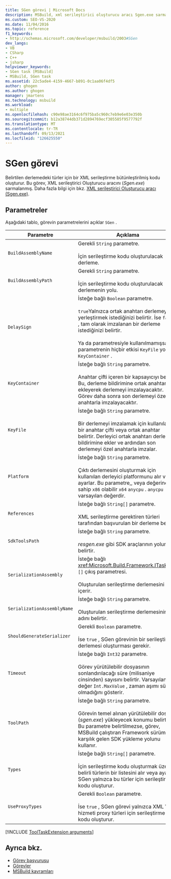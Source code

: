 ```yaml
---
title: SGen görevi | Microsoft Docs
description: MSBuild, xml serileştirici oluşturucu aracı Sgen.exe sarmalayarak türler için bir xml serileştirme derlemesi oluşturmak üzere sgen görevini nasıl kullandığını öğrenin.
ms.custom: SEO-VS-2020
ms.date: 11/04/2016
ms.topic: reference
f1_keywords:
- http://schemas.microsoft.com/developer/msbuild/2003#SGen
dev_langs:
- VB
- CSharp
- C++
- jsharp
helpviewer_keywords:
- SGen task [MSBuild]
- MSBuild, SGen task
ms.assetid: 22c5ade4-4159-4667-b891-0c1aa06f4df5
author: ghogen
ms.author: ghogen
manager: jmartens
ms.technology: msbuild
ms.workload:
- multiple
ms.openlocfilehash: c90e98ae3164c6f975ba5c960c7eb9e6e03e350b
ms.sourcegitcommit: b12a38744db371d2894769ecf305585f9577792f
ms.translationtype: MT
ms.contentlocale: tr-TR
ms.lasthandoff: 09/13/2021
ms.locfileid: "126625550"
---
```

# <a name="sgen-task"></a>SGen görevi

Belirtilen derlemedeki türler için bir XML serileştirme bütünleştirilmiş kodu oluşturur. Bu görev, XML serileştirici Oluşturucu aracını (*Sgen.exe*) sarmalanmış. Daha fazla bilgi için bkz. [XML serileştirici Oluşturucu aracı (Sgen.exe)](/dotnet/framework/serialization/xml-serializer-generator-tool-sgen-exe).

## <a name="parameters"></a>Parametreler

 Aşağıdaki tablo, görevin parametrelerini açıklar `SGen` .

| Parametre | Açıklama |
|-----------------------------| - |
| `BuildAssemblyName` | Gerekli `String` parametre.<br /><br /> İçin serileştirme kodu oluşturulacak derleme. |
| `BuildAssemblyPath` | Gerekli `String` parametre.<br /><br /> İçin serileştirme kodu oluşturulacak derlemenin yolu. |
| `DelaySign` | İsteğe bağlı `Boolean` parametre.<br /><br /> `true`Yalnızca ortak anahtarı derlemeye yerleştirmek istediğinizi belirtir. İse `false` , tam olarak imzalanan bir derleme istediğinizi belirtir.<br /><br /> Ya da parametresiyle kullanılmamışsa, bu parametrenin hiçbir etkisi `KeyFile` yoktur `KeyContainer` . |
| `KeyContainer` | İsteğe bağlı `String` parametre.<br /><br /> Anahtar çifti içeren bir kapsayıcıyı belirtir. Bu, derleme bildirimine ortak anahtar ekleyerek derlemeyi imzalayacaktır. Görev daha sonra son derlemeyi özel anahtarla imzalayacaktır. |
| `KeyFile` | İsteğe bağlı `String` parametre.<br /><br /> Bir derlemeyi imzalamak için kullanılacak bir anahtar çifti veya ortak anahtar belirtir. Derleyici ortak anahtarı derleme bildirimine ekler ve ardından son derlemeyi özel anahtarla imzalar. |
| `Platform` | İsteğe bağlı `String` parametre.<br /><br /> Çıktı derlemesini oluşturmak için kullanılan derleyici platformunu alır veya ayarlar. Bu parametre,, veya değerine sahip `x86` olabilir `x64` `anycpu` . `anycpu` varsayılan değerdir. |
| `References` | İsteğe bağlı `String[]` parametre.<br /><br /> XML serileştirme gerektiren türleri tarafından başvurulan bir derleme belirtir. |
| `SdkToolsPath` | İsteğe bağlı `String` parametre.<br /><br /> *resgen.exe* gibi SDK araçlarının yolunu belirtir. |
| `SerializationAssembly` | İsteğe bağlı <xref:Microsoft.Build.Framework.ITaskItem> `[]` çıkış parametresi.<br /><br /> Oluşturulan serileştirme derlemesini içerir. |
| `SerializationAssemblyName` | İsteğe bağlı `String` parametre.<br /><br /> Oluşturulan serileştirme derlemesinin adını belirtir. |
| `ShouldGenerateSerializer` | Gerekli `Boolean` parametre.<br /><br /> İse `true` , SGen görevinin bir serileştirme derlemesi oluşturması gerekir. |
| `Timeout` | İsteğe bağlı `Int32` parametre.<br /><br /> Görev yürütülebilir dosyasının sonlandırılacağı süre (milisaniye cinsinden) sayısını belirtir. Varsayılan değer `Int.MaxValue` , zaman aşımı süresi olmadığını gösterir. |
| `ToolPath` | İsteğe bağlı `String` parametre.<br /><br /> Görevin temel alınan yürütülebilir dosyayı (*sgen.exe*) yükleyecek konumu belirtir. Bu parametre belirtilmezse, görev, MSBuild çalıştıran Framework sürümüne karşılık gelen SDK yükleme yolunu kullanır. |
| `Types` | İsteğe bağlı `String[]` parametre.<br /><br /> İçin serileştirme kodu oluşturmak üzere belirli türlerin bir listesini alır veya ayarlar. SGen yalnızca bu türler için serileştirme kodu oluşturur. |
| `UseProxyTypes` | Gerekli `Boolean` parametre.<br /><br /> İse `true` , SGen görevi yalnızca XML Web hizmeti proxy türleri için serileştirme kodu oluşturur. |

[!INCLUDE [ToolTaskExtension arguments](includes/tooltaskextension-base-params.md)]

## <a name="see-also"></a>Ayrıca bkz.

- [Görev başvurusu](../msbuild/msbuild-task-reference.md)
- [Görevler](../msbuild/msbuild-tasks.md)
- [MSBuild kavramları](../msbuild/msbuild-concepts.md)
